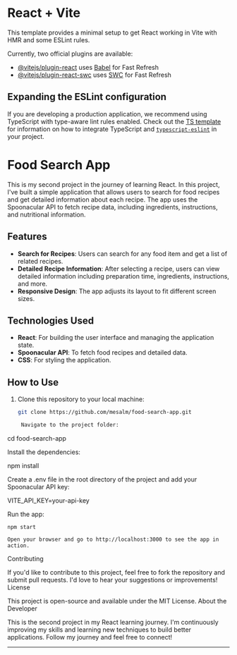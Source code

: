 # React + Vite

This template provides a minimal setup to get React working in Vite with HMR and some ESLint rules.

Currently, two official plugins are available:

- [@vitejs/plugin-react](https://github.com/vitejs/vite-plugin-react/blob/main/packages/plugin-react) uses [Babel](https://babeljs.io/) for Fast Refresh
- [@vitejs/plugin-react-swc](https://github.com/vitejs/vite-plugin-react/blob/main/packages/plugin-react-swc) uses [SWC](https://swc.rs/) for Fast Refresh

## Expanding the ESLint configuration

If you are developing a production application, we recommend using TypeScript with type-aware lint rules enabled. Check out the [TS template](https://github.com/vitejs/vite/tree/main/packages/create-vite/template-react-ts) for information on how to integrate TypeScript and [`typescript-eslint`](https://typescript-eslint.io) in your project.

# Food Search App

This is my second project in the journey of learning React. In this project, I've built a simple application that allows users to search for food recipes and get detailed information about each recipe. The app uses the Spoonacular API to fetch recipe data, including ingredients, instructions, and nutritional information.

## Features
- **Search for Recipes**: Users can search for any food item and get a list of related recipes.
- **Detailed Recipe Information**: After selecting a recipe, users can view detailed information including preparation time, ingredients, instructions, and more.
- **Responsive Design**: The app adjusts its layout to fit different screen sizes.

## Technologies Used
- **React**: For building the user interface and managing the application state.
- **Spoonacular API**: To fetch food recipes and detailed data.
- **CSS**: For styling the application.

## How to Use

1. Clone this repository to your local machine:
   ```bash
   git clone https://github.com/mesalm/food-search-app.git

    Navigate to the project folder:

cd food-search-app

Install the dependencies:

npm install

Create a .env file in the root directory of the project and add your Spoonacular API key:

VITE_API_KEY=your-api-key

Run the app:

    npm start

    Open your browser and go to http://localhost:3000 to see the app in action.

Contributing

If you'd like to contribute to this project, feel free to fork the repository and submit pull requests. I'd love to hear your suggestions or improvements!
License

This project is open-source and available under the MIT License.
About the Developer

This is the second project in my React learning journey. I'm continuously improving my skills and learning new techniques to build better applications. Follow my journey and feel free to connect!


---




